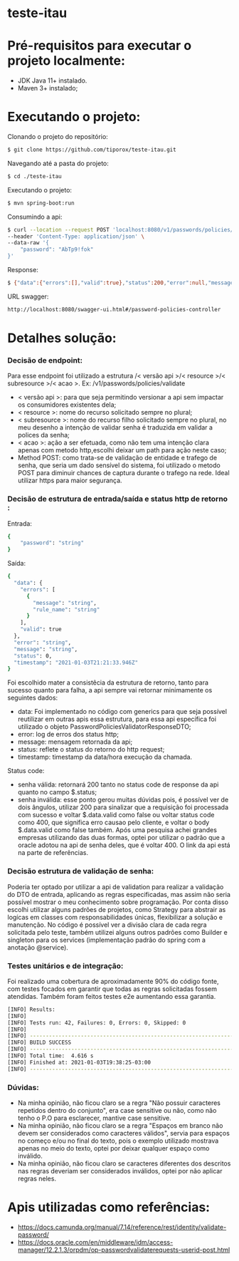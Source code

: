 # teste-itau



# Pré-requisitos para executar o projeto localmente:
 - JDK Java 11+ instalado.
 - Maven 3+ instalado;


# Executando o projeto:

Clonando o projeto do repositório:

```sh
$ git clone https://github.com/tiporox/teste-itau.git
```
Navegando até a pasta do projeto:

```sh
$ cd ./teste-itau
```
Executando o projeto:

```sh
$ mvn spring-boot:run
```

Consumindo a api:

```sh
$ curl --location --request POST 'localhost:8080/v1/passwords/policies/validate' \
--header 'Content-Type: application/json' \
--data-raw '{
    "password": "AbTp9!fok"
}'
```
Response:

```sh
$ {"data":{"errors":[],"valid":true},"status":200,"error":null,"message":null,"timestamp":"2021-01-03T21:49:45.517+00:00"}
```

URL swagger:

```sh
http://localhost:8080/swagger-ui.html#/password-policies-controller
```

# Detalhes solução:

### Decisão de endpoint:
Para esse endpoint foi utilizado a estrutura /< versão api >/< resource >/< subresource >/< acao >.
Ex: /v1/passwords/policies/validate

 - < versão api >: para que seja permitindo versionar a api sem impactar os consumidores existentes dela; 
 - < resource >: nome do recurso solicitado sempre no plural;
 - < subresource >: nome do recurso filho solicitado sempre no plural, no meu desenho a intenção de validar senha é traduzida em validar a polices da senha;
 - < acao >: ação a ser efetuada, como não tem uma intenção clara apenas com metodo http,escolhi deixar um path para ação neste caso;
 - Method POST: como trata-se de validação de entidade e trafego de senha, que seria um dado sensível do sistema, foi utilizado o metodo POST para diminuir chances de captura durante o trafego na rede. Ideal utilizar https para maior segurança.

### Decisão de estrutura de entrada/saída e status http de retorno :

Entrada:

```sh
{
    "password": "string"
}
```

Saída:

```sh
{
  "data": {
    "errors": [
      {
        "message": "string",
        "rule_name": "string"
      }
    ],
    "valid": true
  },
  "error": "string",
  "message": "string",
  "status": 0,
  "timestamp": "2021-01-03T21:21:33.946Z"
}
```

Foi escolhido mater a consistêcia da estrutura de retorno, tanto para sucesso quanto para falha, a api sempre vai retornar minimamente os seguintes dados:
 - data: Foi implementado no código com generics para que seja possível reutilizar em outras apis essa estrutura, para essa api específica foi utilizado o objeto PasswordPoliciesValidatorResponseDTO;
 - error: log de erros dos status http;
 - message: mensagem retornada da api;
 - status: reflete o status do retorno do http request;
 - timestamp: timestamp da data/hora execução da chamada.
 
 Status code:
  - senha válida: retornará 200 tanto no status code de response da api quanto no campo $.status;
  - senha inválida: esse ponto gerou muitas dúvidas pois, é possível ver de dois ângulos, utilizar 200 para sinalizar que a requisição foi processada com sucesso e voltar $.data.valid como false ou voltar status code como 400, que significa erro causao pelo cliente, e voltar o body $.data.valid como false também. Após uma pesquisa achei grandes empresas utilizando das duas formas, optei por utilizar o padrão que a oracle adotou na api de senha deles, que é voltar 400. O link da api está na parte de referências.
  
### Decisão estrutura de validação de senha:
Poderia ter optado por utilizar a api de validation para realizar a validação do DTO de entrada, aplicando as regras especificadas, mas assim não seria possível mostrar o meu conhecimento sobre programação. Por conta disso escolhi utilizar alguns padrões de projetos, como Strategy para abstrair as logícas em classes com responsabilidades únicas, flexibilizar a solução e manutenção. No código é possível ver a divisão clara de cada regra solicitada pelo teste, também utilizei alguns outros padrões como Builder e singleton para os services (implementação padrão do spring com a anotação @service).

### Testes unitários e de integração:
Foi realizado uma cobertura de aproximadamente 90% do código fonte, com testes focados em garantir que todas as regras solicitadas fossem atendidas. Também foram feitos testes e2e aumentando essa garantia.

```sh
[INFO] Results:
[INFO] 
[INFO] Tests run: 42, Failures: 0, Errors: 0, Skipped: 0
[INFO] 
[INFO] ------------------------------------------------------------------------
[INFO] BUILD SUCCESS
[INFO] ------------------------------------------------------------------------
[INFO] Total time:  4.616 s
[INFO] Finished at: 2021-01-03T19:38:25-03:00
[INFO] ------------------------------------------------------------------------
```

### Dúvidas:
 - Na minha opinião, não ficou claro se a regra "Não possuir caracteres repetidos dentro do conjunto", era case sensitive ou não, como não tenho o P.O para esclarecer, mantive case sensitive.
 - Na minha opinião, não ficou claro se a regra "Espaços em branco não devem ser considerados como caracteres válidos", servia para espaços no começo e/ou no final do texto, pois o exemplo utilizado mostrava apenas no meio do texto, optei por deixar qualquer espaço como inválido.
 - Na minha opinião, não ficou claro se caracteres diferentes dos descritos nas regras deveriam ser considerados inválidos, optei por não aplicar regras neles.
 
# Apis utilizadas como referências:

 - https://docs.camunda.org/manual/7.14/reference/rest/identity/validate-password/
 - https://docs.oracle.com/en/middleware/idm/access-manager/12.2.1.3/orpdm/op-passwordvalidaterequests-userid-post.html